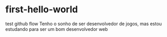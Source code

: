 # first-hello-world
test github flow
Tenho o sonho de ser desenvolvedor de jogos, mas estou estudando para ser um bom desenvolvedor web
